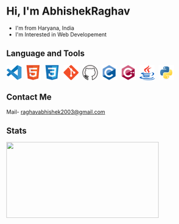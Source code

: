 # Hi, I'm **AbhishekRaghav**

- I'm from Haryana, India
- I'm Interested in Web Developement

## Language and Tools

<img align= "left" alt="VS code" width="40px" src="./assets/VS_code.svg" style="padding-right:10px;" />
<img align= "left" alt="HTML5" width="40px" src="./assets/HTML5.svg" style="padding-right:10px;" />
<img align= "left" alt="CSS3" width="40px" src="./assets/CSS3.svg" style="padding-right:10px;" />
<img align= "left" alt="Git" width="40px" src="./assets/Git.svg" style="padding-right:10px;" />
<img align= "left" alt="GitHub" width="40px" src="./assets/Github.svg" style="padding-right:10px;" />
<img align= "left" alt="C" width="40px" src="./assets/C.svg" style="padding-right:10px;"/>
<img align= "left" alt="Cpp" width="40px" src="./assets/cplusplus.svg" style="padding-right:10px;"/>
<img align= "left" alt="Java" width="40px" src="./assets/java.svg" style="padding-right:10px;"/>
<img alt="Python" width="40px" src="./assets/Python.svg" style="padding-right:10px;"/>

## Contact Me

Mail- raghavabhishek2003@gmail.com 

## Stats

<img align= "center" width = 400 height = 200 src = "https://github-readme-stats.vercel.app/api?username=abhiraghav23&show_icons=true&theme=transparent&hide_border=true">
